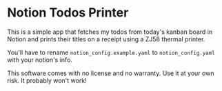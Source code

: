 # Notion Todos Printer

This is a simple app that fetches my todos from today's kanban board in Notion and prints their titles on a receipt using a ZJ58 thermal printer.

You'll have to rename `notion_config.example.yaml` to `notion_config.yaml` with your notion's info.

This software comes with no license and no warranty. Use it at your own risk. It probably won't work!
